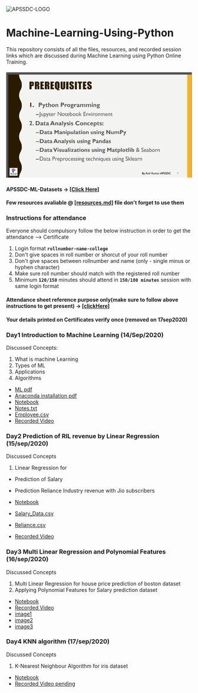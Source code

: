 ![APSSDC-LOGO](https://drive.google.com/uc?export=download&id=15AKQ6_-BixW4K6mL6RPphF5EKXqYF2zj)
# Machine-Learning-Using-Python

This repository consists of all the files, resources, and recorded session links which are discussed during Machine Learning using Python Online Training.
<!---
#### Check your details here same will applicable on certificates if your details are missing update in last column  → [[GSheet]]()

#### Gotomeeting Link → [[Click Here to Join]](meetingLink) → Meeting Id → 
--->

#### ![prerequisite](Day-1/Prerequisite.png)

#### APSSDC-ML-Datasets → [[Click Here]](https://github.com/AP-State-Skill-Development-Corporation/Datasets)

#### Few resources avaliable @ [[resources.md]](resources.md) file don't forget to use them

### Instructions for attendance

Everyone should compulsory follow the below instruction in order to get the attendance --> Certificate

1. Login format **`rollnumber-name-college`**
2. Don't give spaces in roll number or shorcut of your roll number
3. Don't give spaces between rollnumber and name (only - single minus or hyphen character)
4. Make sure roll number should match with the registered roll number
5. Minimum **`120/150`** minutes should attend in **`150/180 minutes`** session with same login format

#### Attendance sheet reference purpose only(make sure to follow above instructions to get present) → [[clickHere]](https://docs.google.com/spreadsheets/d/19B-zD90epi24CzUghvFYc3MG1hWlM-Fa_utFBrNjG5s/edit?usp=sharing)

#### Your details printed on Certificates verify once (removed on 17sep2020)

<!-----
#### Your details printed on Certificates verify once → [[clickHere]](https://docs.google.com/spreadsheets/d/1KhUGwyc6ezrZ1hswLzTu67EVwohwW07omVNAtEWyk9M/edit?usp=sharing)
******************************
Reference purpose follow this below things

1. Commit message format
- For content updation -- Added dayNo discussed content
-For Readme.md file updation --  Updated dayNo content
-For resources.md file updation --  Updated resourceName

2.README.md content

DayNo SampleLessonName (Date)

Discussed Concepts:
1. Topic-1
2. Topic-2

[[DayNo_Notebook_Link]]()
[[DayNo_Recorded_Video_Link]]()
*************************
--->

### Day1 Introduction to Machine Learning (14/Sep/2020)

Discussed Concepts:
1. What is machine Learning
2. Types of ML
3. Applications
4. Algorithms  

* [ML pdf ](Day-1/MachineLearningwithPython.pdf)
* [Anaconda installation pdf](Day-1/AnacondaInstallation.pdf)
* [Notebook](Day-1/Day1_14sep2020.ipynb)
* [Notes.txt](Day-1/notes.txt)
* [Employee.csv](Day-1/Employee.csv)
* [Recorded Video](https://transcripts.gotomeeting.com/#/s/a34ad663070d81aa50fd61d7303fa65fcbd7622c90d034aab45a72953ef651d4)


### Day2 Prediction of RIL revenue by Linear Regression (15/sep/2020)

Discussed Concepts
1. Linear Regression for
* Prediction of Salary
* Prediction Reliance Industry revenue with Jio subscribers

* [Notebook](Day-2/Day2_15sep2020.ipynb)
* [Salary_Data.csv](https://raw.githubusercontent.com/AP-State-Skill-Development-Corporation/Datasets/master/Regression/Salary_Data.csv)
* [Reliance.csv](Day-2/Reliance.csv)
* [Recorded Video](https://transcripts.gotomeeting.com/#/s/db84e5ea4ae90ba8efeb8fc66fe91743489eb4994282678e3c26db67da65fb89)


### Day3 Multi Linear Regression and Polynomial Features (16/sep/2020)

Discussed Concepts
1. Multi Linear Regression for house price prediction of boston dataset
2. Applying Polynomial Features for Salary prediction dataset

* [Notebook](Day-3/Day3_16sep2020.ipynb)
* [Recorded Video](https://transcripts.gotomeeting.com/#/s/55fc3f89cfcf4a0809f90bf32fc7886386ef9653feccf6ac484af87beea8096a)
* [image1](Day-3/6_1_line.png)
* [image2](Day-3/6_2_linePoly.png)
* [image3](Day-3/mlconcepts_image5.png)

### Day4 KNN algorithm (17/sep/2020)

Discussed Concepts
1. K-Nearest Neighbour Algorithm for iris dataset

* [Notebook](Day-4/Day4_17sep2020.ipynb)
* [Recorded Video pending]()
